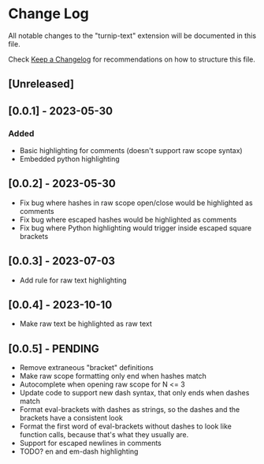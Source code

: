 # Change Log

All notable changes to the "turnip-text" extension will be documented in this file.

Check [Keep a Changelog](http://keepachangelog.com/) for recommendations on how to structure this file.

## [Unreleased]

## [0.0.1] - 2023-05-30

### Added

- Basic highlighting for comments (doesn't support raw scope syntax)
- Embedded python highlighting

## [0.0.2] - 2023-05-30

- Fix bug where hashes in raw scope open/close would be highlighted as comments
- Fix bug where escaped hashes would be highlighted as comments
- Fix bug where Python highlighting would trigger inside escaped square brackets

## [0.0.3] - 2023-07-03

- Add rule for raw text highlighting

## [0.0.4] - 2023-10-10

- Make raw text be highlighted as raw text

## [0.0.5] - PENDING

- Remove extraneous "bracket" definitions
- Make raw scope formatting only end when hashes match
- Autocomplete when opening raw scope for N &lt;= 3
- Update code to support new dash syntax, that only ends when dashes match
- Format eval-brackets with dashes as strings, so the dashes and the brackets have a consistent look
- Format the first word of eval-brackets without dashes to look like function calls, because that's what they usually are.
- Support for escaped newlines in comments
- TODO? en and em-dash highlighting